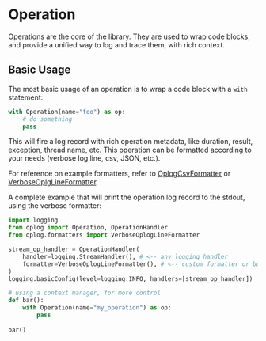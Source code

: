 # Operation

Operations are the core of the library. 
They are used to wrap code blocks, and provide a unified way to log and trace them, with rich context.

## Basic Usage

The most basic usage of an operation is to wrap a code block with a `with` statement:

``` py linenums="1" title="Basic Usage"
with Operation(name="foo") as op:
    # do something
    pass
```

This will fire a log record with rich operation metadata, like duration, result, exception, thread name, etc.
This operation can be formatted according to your needs (verbose log line, csv, JSON, etc.).    

For reference on example formatters, refer to 
[OplogCsvFormatter](https://github.com/oribarilan/oplog/blob/main/oplog/formatters/oplog_csv_formatter.py) 
or [VerboseOplgLineFormatter](https://github.com/oribarilan/oplog/blob/main/oplog/formatters/verbose_oplog_line_formatter.py).

A complete example that will print the operation log record to the stdout, using the verbose formatter:

``` py linenums="1" title="Logging operations using the context manager" hl_lines="13 14"
import logging
from oplog import Operation, OperationHandler
from oplog.formatters import VerboseOplogLineFormatter

stream_op_handler = OperationHandler(
    handler=logging.StreamHandler(), # <-- any logging handler
    formatter=VerboseOplogLineFormatter(), # <-- custom formatter or built-in ones
)   
logging.basicConfig(level=logging.INFO, handlers=[stream_op_handler])

# using a context manager, for more control
def bar():
    with Operation(name="my_operation") as op:
        pass
    
bar()
```
